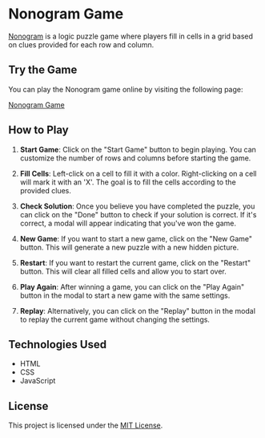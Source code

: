 # Nonogram Game

[Nonogram](https://en.wikipedia.org/wiki/Nonogram) is a logic puzzle game where players fill in cells in a grid based on clues provided for each row and column. 


## Try the Game

You can play the Nonogram game online by visiting the following page:

[Nonogram Game](https://amrutha-b-nair.github.io/nonogram/)

## How to Play

1. **Start Game**: Click on the "Start Game" button to begin playing. You can customize the number of rows and columns before starting the game.

2. **Fill Cells**: Left-click on a cell to fill it with a color. Right-clicking on a cell will mark it with an 'X'. The goal is to fill the cells according to the provided clues.

3. **Check Solution**: Once you believe you have completed the puzzle, you can click on the "Done" button to check if your solution is correct. If it's correct, a modal will appear indicating that you've won the game.

4. **New Game**: If you want to start a new game, click on the "New Game" button. This will generate a new puzzle with a new hidden picture.

5. **Restart**: If you want to restart the current game, click on the "Restart" button. This will clear all filled cells and allow you to start over.

6. **Play Again**: After winning a game, you can click on the "Play Again" button in the modal to start a new game with the same settings.

7. **Replay**: Alternatively, you can click on the "Replay" button in the modal to replay the current game without changing the settings.


## Technologies Used

- HTML
- CSS
- JavaScript


## License

This project is licensed under the [MIT License](LICENSE).
